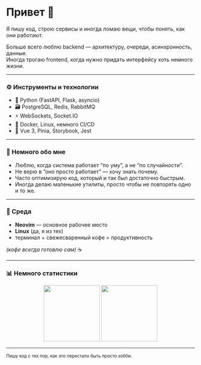 # Привет 👋

Я пишу код, строю сервисы и иногда ломаю вещи, чтобы понять, как они работают.

Больше всего люблю backend — архитектуру, очереди, асинхронность, данные.  
Иногда трогаю frontend, когда нужно придать интерфейсу хоть немного жизни.

---

### ⚙️ Инструменты и технологии
- 🐍 Python (FastAPI, Flask, asyncio)
- 🗃️ PostgreSQL, Redis, RabbitMQ  
- ⚡ WebSockets, Socket.IO  
- 🧩 Docker, Linux, немного CI/CD  
- 🎨 Vue 3, Pinia, Storybook, Jest  

---

### 💭 Немного обо мне
- Люблю, когда система работает “по уму”, а не “по случайности”.  
- Не верю в “оно просто работает” — хочу знать почему.  
- Часто оптимизирую код, который и так был достаточно быстрым.  
- Иногда делаю маленькие утилиты, просто чтобы не повторять одно и то же.

---

### 🧰 Среда
- **Neovim** — основное рабочее место  
- **Linux** (да, я из тех)  
- терминал + свежесваренный кофе = продуктивность  

*(кофе всегда готовлю сам)* ☕  

---

### 📊 Немного статистики
<p align="center">
  <img src="https://github-readme-stats.vercel.app/api?username=USERNAME&show_icons=true&hide_border=true&theme=transparent" height="150">
  <img src="https://github-readme-stats.vercel.app/api/top-langs/?username=USERNAME&layout=compact&hide_border=true&theme=transparent" height="150">
</p>

---

<sub>Пишу код с тех пор, как это перестало быть просто хобби.</sub>
